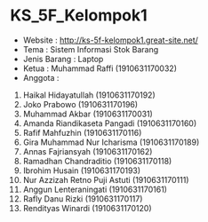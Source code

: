 # KS_5F_Kelompok1
- Website : http://ks-5f-kelompok1.great-site.net/
-	Tema : Sistem Informasi Stok Barang
-	Jenis Barang : Laptop
-	Ketua : Muhammad Raffi (1910631170032)
-	Anggota :
  1. Haikal Hidayatullah (1910631170192)
  2. Joko Prabowo (1910631170196)
  3. Muhammad Akbar (1910631170031)
  4. Amanda Riandikaseta Pangadi (1910631170160)
  5. Rafif Mahfuzhin (1910631170116)
  6. Gira Muhammad Nur Icharisma (1910631170189)
  7. Annas Fajriansyah (1910631170162)
  8. Ramadhan Chandraditio (1910631170118)
  9. Ibrohim Husain (1910631170193)
  10. Nur Azzizah Retno Puji Astuti (1910631170111)
  11. Anggun Lenteraningati (1910631170161)
  12. Rafly Danu Rizki (1910631170117)
  13. Rendityas Winardi (1910631170120)
